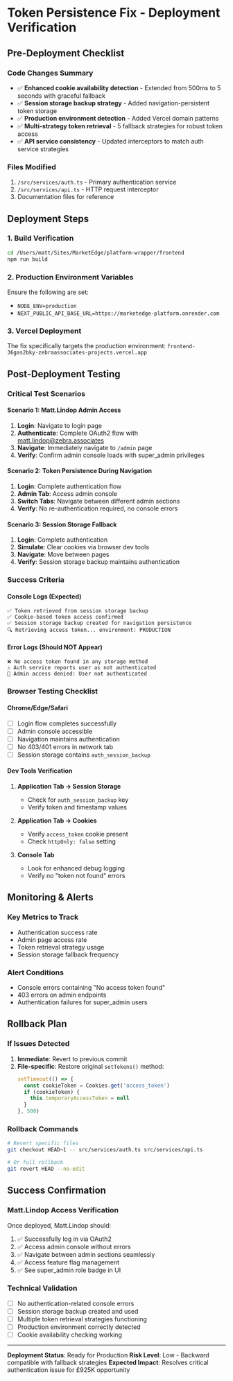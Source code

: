 # Token Persistence Fix - Deployment Verification

## Pre-Deployment Checklist

### Code Changes Summary
- ✅ **Enhanced cookie availability detection** - Extended from 500ms to 5 seconds with graceful fallback
- ✅ **Session storage backup strategy** - Added navigation-persistent token storage
- ✅ **Production environment detection** - Added Vercel domain patterns
- ✅ **Multi-strategy token retrieval** - 5 fallback strategies for robust token access
- ✅ **API service consistency** - Updated interceptors to match auth service strategies

### Files Modified
1. `/src/services/auth.ts` - Primary authentication service
2. `/src/services/api.ts` - HTTP request interceptor
3. Documentation files for reference

## Deployment Steps

### 1. Build Verification
```bash
cd /Users/matt/Sites/MarketEdge/platform-wrapper/frontend
npm run build
```

### 2. Production Environment Variables
Ensure the following are set:
- `NODE_ENV=production`
- `NEXT_PUBLIC_API_BASE_URL=https://marketedge-platform.onrender.com`

### 3. Vercel Deployment
The fix specifically targets the production environment:
`frontend-36gas2bky-zebraassociates-projects.vercel.app`

## Post-Deployment Testing

### Critical Test Scenarios

#### Scenario 1: Matt.Lindop Admin Access
1. **Login**: Navigate to login page
2. **Authenticate**: Complete OAuth2 flow with matt.lindop@zebra.associates
3. **Navigate**: Immediately navigate to `/admin` page
4. **Verify**: Confirm admin console loads with super_admin privileges

#### Scenario 2: Token Persistence During Navigation
1. **Login**: Complete authentication flow
2. **Admin Tab**: Access admin console
3. **Switch Tabs**: Navigate between different admin sections
4. **Verify**: No re-authentication required, no console errors

#### Scenario 3: Session Storage Fallback
1. **Login**: Complete authentication
2. **Simulate**: Clear cookies via browser dev tools
3. **Navigate**: Move between pages
4. **Verify**: Session storage backup maintains authentication

### Success Criteria

#### Console Logs (Expected)
```
✅ Token retrieved from session storage backup
✅ Cookie-based token access confirmed
✅ Session storage backup created for navigation persistence
🔍 Retrieving access token... environment: PRODUCTION
```

#### Error Logs (Should NOT Appear)
```
❌ No access token found in any storage method
⚠️ Auth service reports user as not authenticated
🚨 Admin access denied: User not authenticated
```

### Browser Testing Checklist

#### Chrome/Edge/Safari
- [ ] Login flow completes successfully
- [ ] Admin console accessible
- [ ] Navigation maintains authentication
- [ ] No 403/401 errors in network tab
- [ ] Session storage contains `auth_session_backup`

#### Dev Tools Verification
1. **Application Tab → Session Storage**
   - Check for `auth_session_backup` key
   - Verify token and timestamp values

2. **Application Tab → Cookies**
   - Verify `access_token` cookie present
   - Check `httpOnly: false` setting

3. **Console Tab**
   - Look for enhanced debug logging
   - Verify no "token not found" errors

## Monitoring & Alerts

### Key Metrics to Track
- Authentication success rate
- Admin page access rate
- Token retrieval strategy usage
- Session storage fallback frequency

### Alert Conditions
- Console errors containing "No access token found"
- 403 errors on admin endpoints
- Authentication failures for super_admin users

## Rollback Plan

### If Issues Detected
1. **Immediate**: Revert to previous commit
2. **File-specific**: Restore original `setTokens()` method:
   ```typescript
   setTimeout(() => {
     const cookieToken = Cookies.get('access_token')
     if (cookieToken) {
       this.temporaryAccessToken = null
     }
   }, 500)
   ```

### Rollback Commands
```bash
# Revert specific files
git checkout HEAD~1 -- src/services/auth.ts src/services/api.ts

# Or full rollback
git revert HEAD --no-edit
```

## Success Confirmation

### Matt.Lindop Access Verification
Once deployed, Matt.Lindop should:
1. ✅ Successfully log in via OAuth2
2. ✅ Access admin console without errors
3. ✅ Navigate between admin sections seamlessly
4. ✅ Access feature flag management
5. ✅ See super_admin role badge in UI

### Technical Validation
- [ ] No authentication-related console errors
- [ ] Session storage backup created and used
- [ ] Multiple token retrieval strategies functioning
- [ ] Production environment correctly detected
- [ ] Cookie availability checking working

---

**Deployment Status**: Ready for Production
**Risk Level**: Low - Backward compatible with fallback strategies
**Expected Impact**: Resolves critical authentication issue for £925K opportunity